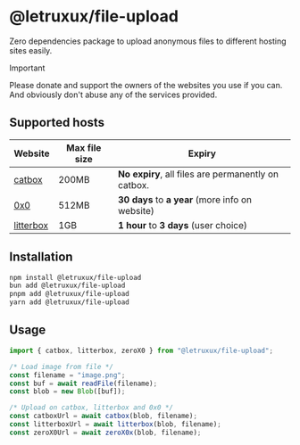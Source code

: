 # @letruxux/file-upload

Zero dependencies package to upload anonymous files to different hosting sites easily.

> [!IMPORTANT]  
> Please donate and support the owners of the websites you use if you can. And obviously don't abuse any of the services provided.

## Supported hosts

| Website                                   | Max file size | Expiry                                              |
| ----------------------------------------- | ------------- | --------------------------------------------------- |
| [catbox](https://catbox.moe)              | 200MB         | **No expiry**, all files are permanently on catbox. |
| [0x0](https://0x0.st)                     | 512MB         | **30 days** to **a year** (more info on website)    |
| [litterbox](https://litterbox.catbox.moe) | 1GB           | **1 hour** to **3 days** (user choice)              |

## Installation

```bash
npm install @letruxux/file-upload
bun add @letruxux/file-upload
pnpm add @letruxux/file-upload
yarn add @letruxux/file-upload
```

## Usage

```js
import { catbox, litterbox, zeroX0 } from "@letruxux/file-upload";

/* Load image from file */
const filename = "image.png";
const buf = await readFile(filename);
const blob = new Blob([buf]);

/* Upload on catbox, litterbox and 0x0 */
const catboxUrl = await catbox(blob, filename);
const litterboxUrl = await litterbox(blob, filename);
const zeroX0Url = await zeroX0x(blob, filename);
```
